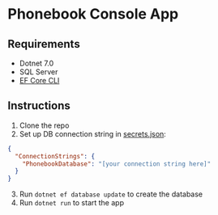 # Phonebook Console App

## Requirements
- Dotnet 7.0
- SQL Server
- [EF Core CLI](https://docs.microsoft.com/en-us/ef/core/miscellaneous/cli/dotnet)

## Instructions

1. Clone the repo
2. Set up DB connection string in [secrets.json](https://learn.microsoft.com/en-us/aspnet/core/security/app-secrets?view=aspnetcore-7.0&tabs=linux):
```json
{
  "ConnectionStrings": {
    "PhonebookDatabase": "[your connection string here]"
  }
}
```
3. Run `dotnet ef database update` to create the database
4. Run `dotnet run` to start the app